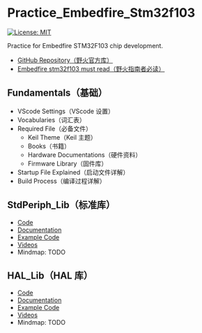 # Practice_Embedfire_Stm32f103

[![License: MIT](https://img.shields.io/badge/License-MIT-yellow.svg)](https://opensource.org/licenses/MIT)

Practice for Embedfire STM32F103 chip development.

- [GitHub Repository（野火官方库）](https://github.com/Embedfire-stm32f103-zhinanzhe)
- [Embedfire stm32f103 must read（野火指南者必读）](https://github.com/Embedfire-stm32f103-zhinanzhe/ebf_stm32f103_zhinanzhe_must_read/tree/master)

## Fundamentals（基础）

- VScode Settings（VScode 设置）
- Vocabularies（词汇表）
- Required File（必备文件）
  - Keil Theme（Keil 主题）
  - Books（书籍）
  - Hardware Documentations（硬件资料）
  - Firmware Library（固件库）
- Startup File Explained（启动文件详解）
- Build Process（编译过程详解）

## StdPeriph_Lib（标准库）

- [Code](01_StdPeriph_Lib/README.md)
- [Documentation](https://doc.embedfire.com/mcu/stm32/f103zhinanzhe/std/zh/latest/index.html)
- [Example Code](https://github.com/Embedfire-stm32f103-zhinanzhe/ebf_stm32f103_zhinanzhe_std_code)
- [Videos](https://space.bilibili.com/356820657/search/video?keyword=150)
- Mindmap: TODO

## HAL_Lib（HAL 库）

- [Code](02_HAL_Lib/README.md)
- [Documentation](https://doc.embedfire.com/mcu/stm32/f103zhinanzhe/hal/zh/latest/index.html)
- [Example Code](https://github.com/Embedfire-stm32f103-zhinanzhe/ebf_stm32f103_zhinanzhe_hal_code)
- [Videos](https://www.bilibili.com/video/BV18X4y1M763/?vd_source=75275452d1d334b4d80721d4823e4631)
- Mindmap: TODO
